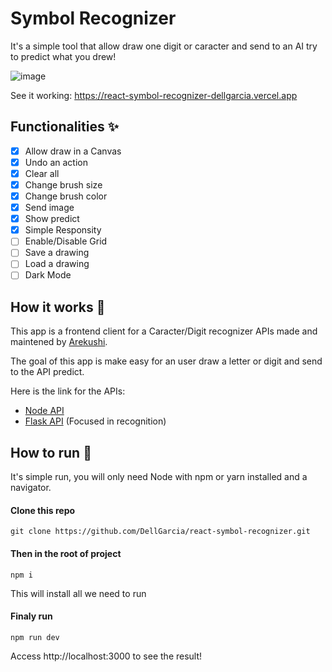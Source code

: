 # Symbol Recognizer

It's a simple tool that allow draw one digit or caracter and send to an AI try to predict what you drew!

![image](https://user-images.githubusercontent.com/49599535/161361414-32895921-5152-442d-a1af-4bd099365d8e.png)

See it working: <https://react-symbol-recognizer-dellgarcia.vercel.app>

## Functionalities :sparkles:

- [x] Allow draw in a Canvas
- [x] Undo an action
- [x] Clear all
- [x] Change brush size
- [x] Change brush color
- [x] Send image
- [x] Show predict
- [x] Simple Responsity 
- [ ] Enable/Disable Grid
- [ ] Save a drawing
- [ ] Load a drawing
- [ ] Dark Mode

## How it works :mag_right:
This app is a frontend client for a Caracter/Digit recognizer APIs made and maintened by [Arekushi](https://github.com/Arekushi).

The goal of this app is make easy for an user draw a letter or digit and send to the API predict.  

Here is the link for the APIs:
- [Node API](https://github.com/Arekushi/char-recognizer-nodejs)
- [Flask API](https://github.com/Arekushi/char-recognizer-flask) (Focused in recognition)

## How to run :rocket:

It's simple run, you will only need Node with npm or yarn installed and a navigator.

#### Clone this repo

```
git clone https://github.com/DellGarcia/react-symbol-recognizer.git
```

#### Then in the root of project

```
npm i
```

This will install all we need to run

#### Finaly run 

```
npm run dev
```
Access http://localhost:3000 to see the result!
